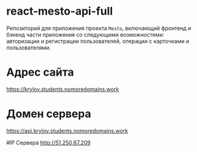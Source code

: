 # react-mesto-api-full
Репозиторий для приложения проекта `Mesto`, включающий фронтенд и бэкенд части приложения со следующими возможностями: авторизации и регистрации пользователей, операции с карточками и пользователями.

# Адрес сайта
https://krylov.students.nomoredomains.work

# Домен сервера
https://api.krylov.students.nomoredomains.work

#IP Сервера
http://51.250.67.209
